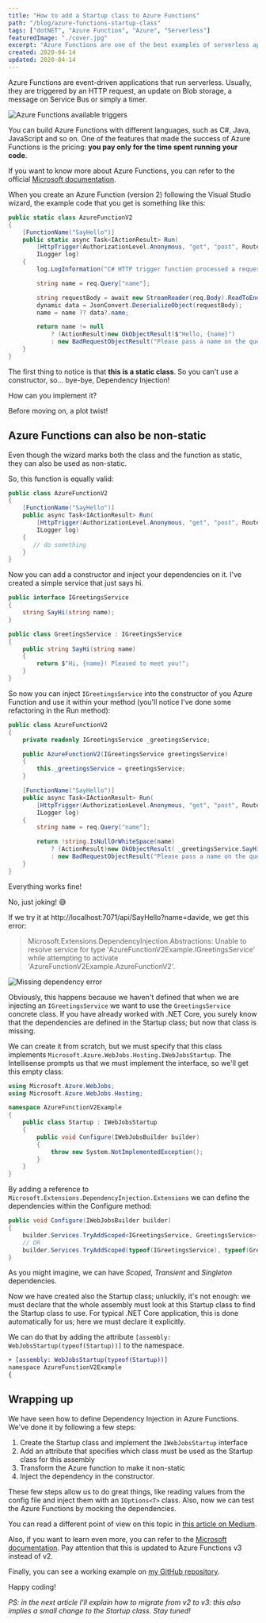 ```yaml
---
title: "How to add a Startup class to Azure Functions"
path: "/blog/azure-functions-startup-class"
tags: ["dotNET", "Azure Function", "Azure", "Serverless"]
featuredImage: "./cover.jpg"
excerpt: "Azure Functions are one of the best examples of serverless applications. By default you can't use Dependency injection: here's how you can configure it by adding the Startup class."
created: 2020-04-14
updated: 2020-04-14
---
```


Azure Functions are event-driven applications that run serverless. Usually, they are triggered by an HTTP request, an update on Blob storage, a message on Service Bus or simply a timer.

![Azure Functions available triggers](https://res.cloudinary.com/bellons/image/upload/t_content-image/Code4IT/Articles/2020/Azure%20Functions%20startup%20class/Azure-function-triggers.png "List of triggers available for Azure Functions")

You can build Azure Functions with different languages, such as C#, Java, JavaScript and so on. One of the features that made the success of Azure Functions is the pricing: __you pay only for the time spent running your code__.

If you want to know more about Azure Functions, you can refer to the official [Microsoft documentation](https://docs.microsoft.com/en-us/azure/azure-functions/functions-overview "Azure Functions overview").

When you create an Azure Function (version 2) following the Visual Studio wizard, the example code that you get is something like this:

```cs
public static class AzureFunctionV2
{
    [FunctionName("SayHello")]
    public static async Task<IActionResult> Run(
        [HttpTrigger(AuthorizationLevel.Anonymous, "get", "post", Route = null)] HttpRequest req,
        ILogger log)
    {
        log.LogInformation("C# HTTP trigger function processed a request.");

        string name = req.Query["name"];

        string requestBody = await new StreamReader(req.Body).ReadToEndAsync();
        dynamic data = JsonConvert.DeserializeObject(requestBody);
        name = name ?? data?.name;

        return name != null
            ? (ActionResult)new OkObjectResult($"Hello, {name}")
            : new BadRequestObjectResult("Please pass a name on the query string or in the request body");
    }
}

```

The first thing to notice is that __this is a static class__. So you can't use a constructor, so... bye-bye, Dependency Injection!

How can you implement it?

Before moving on, a plot twist!

## Azure Functions can also be non-static

Even though the wizard marks both the class and the function as static, they can also be used as non-static.

So, this function is equally valid:

```cs
public class AzureFunctionV2
{
    [FunctionName("SayHello")]
    public async Task<IActionResult> Run(
        [HttpTrigger(AuthorizationLevel.Anonymous, "get", "post", Route = null)] HttpRequest req,
        ILogger log)
    {
       // do something
    }
}
```

Now you can add a constructor and inject your dependencies on it. I've created a simple service that just says hi.

```cs
public interface IGreetingsService
{
    string SayHi(string name);
}

public class GreetingsService : IGreetingsService
{
    public string SayHi(string name)
    {
        return $"Hi, {name}! Pleased to meet you!";
    }
}
```

So now you can inject `IGreetingsService` into the constructor of you Azure Function and use it within your method (you'll notice I've done some refactoring in the Run method):

```cs
public class AzureFunctionV2
{
    private readonly IGreetingsService _greetingsService;

    public AzureFunctionV2(IGreetingsService greetingsService)
    {
        this._greetingsService = greetingsService;
    }

    [FunctionName("SayHello")]
    public async Task<IActionResult> Run(
        [HttpTrigger(AuthorizationLevel.Anonymous, "get", "post", Route = null)] HttpRequest req,
        ILogger log)
    {
        string name = req.Query["name"];

        return !string.IsNullOrWhiteSpace(name)
            ? (ActionResult)new OkObjectResult( _greetingsService.SayHi(name) )
            : new BadRequestObjectResult("Please pass a name on the query string or in the request body");
    }
}
```

Everything works fine!

No, just joking! 😅

If we try it at http://localhost:7071/api/SayHello?name=davide, we get this error:

> Microsoft.Extensions.DependencyInjection.Abstractions: Unable to resolve service for type 'AzureFunctionV2Example.IGreetingsService' while attempting to activate 'AzureFunctionV2Example.AzureFunctionV2'.

![Missing dependency error](https://res.cloudinary.com/bellons/image/upload/t_content-image/Code4IT/Articles/2020/Azure%20Functions%20startup%20class/DI-missing-dependency.png "Missing dependency error")

Obviously, this happens because we haven't defined that when we are injecting an `IGreetingsService` we want to use the `GreetingsService` concrete class. If you have already worked with .NET Core, you surely know that the dependencies are defined in the Startup class; but now that class is missing.

We can create it from scratch, but we must specify that this class implements `Microsoft.Azure.WebJobs.Hosting.IWebJobsStartup`. The Intellisense prompts us that we must implement the interface, so we'll get this empty class:

```cs
using Microsoft.Azure.WebJobs;
using Microsoft.Azure.WebJobs.Hosting;

namespace AzureFunctionV2Example
{
    public class Startup : IWebJobsStartup
    {
        public void Configure(IWebJobsBuilder builder)
        {
            throw new System.NotImplementedException();
        }
    }
}

```

By adding a reference to `Microsoft.Extensions.DependencyInjection.Extensions` we can define the dependencies within the Configure method:

```cs
public void Configure(IWebJobsBuilder builder)
{
    builder.Services.TryAddScoped<IGreetingsService, GreetingsService>();
    // OR
    builder.Services.TryAddScoped(typeof(IGreetingsService), typeof(GreetingsService));
}
```

As you might imagine, we can have _Scoped_, _Transient_ and _Singleton_ dependencies.

Now we have created also the Startup class; unluckily, it's not enough: we must declare that the whole assembly must look at this Startup class to find the Startup class to use. For typical .NET Core application, this is done automatically for us; here we must declare it explicitly.

We can do that by adding the attribute `[assembly: WebJobsStartup(typeof(Startup))]` to the namespace.

```diff
+ [assembly: WebJobsStartup(typeof(Startup))]
namespace AzureFunctionV2Example
{
```

## Wrapping up

We have seen how to define Dependency Injection in Azure Functions. We've done it by following a few steps:

1. Create the Startup class and implement the `IWebJobsStartup` interface
2. Add an attribute that specifies which class must be used as the Startup class for this assembly
3. Transform the Azure function to make it non-static
4. Inject the dependency in the constructor.

These few steps allow us to do great things, like reading values from the config file and inject them with an `IOptions<T>` class. Also, now we can test the Azure Functions by mocking the dependencies.

You can read a different point of view on this topic in [this article on Medium](https://medium.com/hitachisolutions-braintrust/azure-functions-v2-dependency-injection-using-net-core-fccd93b80c0
).

Also, if you want to learn even more, you can refer to the [Microsoft documentation](https://docs.microsoft.com/en-us/azure/azure-functions/functions-dotnet-dependency-injection). Pay attention that this is updated to Azure Functions v3 instead of v2.

Finally, you can see a working example on [my GitHub repository](https://github.com/code4it-dev/AzureFunctionV2Example).

Happy coding!

_PS: in the next article I'll explain how to migrate from v2 to v3: this also implies a small change to the Startup class. Stay tuned!_
